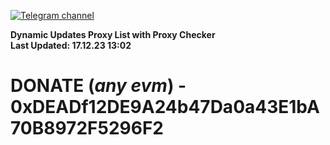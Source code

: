 [![Telegram channel](https://img.shields.io/endpoint?url=https://runkit.io/damiankrawczyk/telegram-badge/branches/master?url=https://t.me/n4z4v0d)](https://t.me/n4z4v0d) 

**Dynamic Updates Proxy List with Proxy Checker**  
**Last Updated: 17.12.23 13:02**

# DONATE (_any evm_) - 0xDEADf12DE9A24b47Da0a43E1bA70B8972F5296F2
